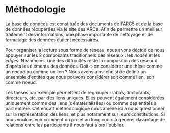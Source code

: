 # Méthodologie

La base de données est constituée des documents de l'ARC5 et de la base de données récupérées via le site des ARCs. Afin de permettre un meilleur traitement des informations, une phase importante de nettoyage et de formatage des données étaient nécessaires. 

Pour organiser la lecture sous forme de réseau, nous avons décidé de nous appuyer sur les 2 composants traditionnels des réseaux : les *nodes* et les *edges*. Néanmoins, une des difficultés reste la composition des réseaux d'après les éléments des données. Doit-t-on considérer une thèse comme un noeud ou comme un lien ? Nous avons ainsi choisi de définir un ensemble d'entités que nous pouvons considérer soit comme lien, soit comme noeud. 

Les thèses par exemple  permettent de regrouper : labos, doctorants, directeurs, etc. par des liens uniques. Elles peuvent également considérées uniquement comme des liens (dématérialisées) ou comme des entités à part entière. Cet encart méthodologique nous amène ici à nous questionner sur la représentation des liens, et plus notamment sur leurs constitutions. Si nous voulons voir comment un projet au long cours à générer davantage de relations entre les participants il nous faut alors l'oublier.



